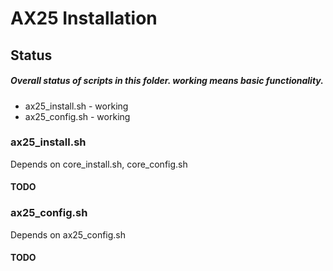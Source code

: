 # AX25 Installation

## Status
##### Overall status of scripts in this folder. working means basic functionality.
* ax25_install.sh - working
* ax25_config.sh - working

### ax25_install.sh
Depends on core_install.sh, core_config.sh
#### TODO
### ax25_config.sh
Depends on ax25_config.sh
#### TODO
